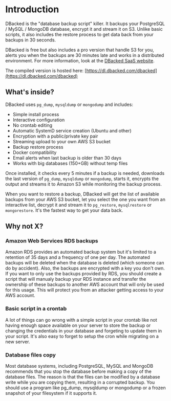 # Introduction

DBacked is the "database backup script" killer. It backups your PostgreSQL / MySQL / MongoDB database, encrypt it and stream it on S3. Unlike basic scripts, it also includes the restore process to get data back from your backups in 30 seconds.

DBacked is free but also includes a pro version that handle S3 for you, alerts you when the backups are 30 minutes late and works in a distributed environment. For more information, look at the [DBacked SaaS website](https://dbacked.com/).

The compiled version is hosted here: [https://dl.dbacked.com/dbacked](https://dl.dbacked.com/dbacked)

<!--  TODO: Install GIF -->

## What's inside?

DBacked uses `pg_dump`, `mysqldump` or `mongodump` and includes:
- Simple install process
- Interactive configuration
- No crontab editing
- Automatic SystemD service creation (Ubuntu and other)
- Encryption with a public/private key pair
- Streaming upload to your own AWS S3 bucket
- Backup restore process
- Docker compatibility
- Email alerts when last backup is older than 30 days
- Works with big databases (150+GB) without temp files

Once installed, it checks every 5 minutes if a backup is needed, downloads the last version of `pg_dump`, `mysqldump` or `mongodump`, starts it, encrypts the output and streams it to Amazon S3 while monitoring the backup process.

When you want to restore a backup, DBacked will get the list of available backups from your AWS S3 bucket, let you select the one you want from an interactive list, decrypt it and stream it to `pg_restore`, `mysqlrestore` or `mongorestore`. It's the fastest way to get your data back.

## Why not X?

### Amazon Web Services RDS backups

Amazon RDS provides an automated backup system but it's limited to a retention of 35 days and a frequency of one per day. The automated backups will be deleted when the database is deleted (which someone can do by accident). Also, the backups are encrypted with a key you don't own. If you want to only use the backups provided by RDS, you should create a script that will manualy backup your RDS instance and transfer the ownership of these backups to another AWS account that will only be used for this usage. This will protect you from an attacker getting access to your AWS account.

### Basic script in a crontab

A lot of things can go wrong with a simple script in your crontab like not having enough space available on your server to store the backup or changing the credentials in your database and forgeting to update them in your script. It's also easy to forget to setup the cron while migrating on a new server.

### Database files copy

Most database systems, including PostgreSQL, MySQL and MongoDB recommends that you stop the database before making a copy of the database files. The reason is that the files can be modified by a database write while you are copying them, resulting in a corrupted backup. You should use a program like pg_dump, mysqldump or mongodump or a frozen snapshot of your filesystem if it supports it.
